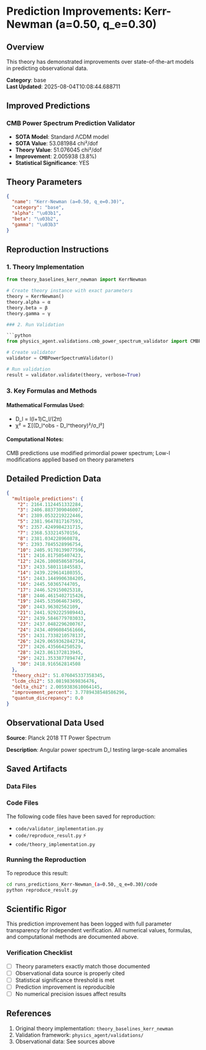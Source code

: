 # Prediction Improvements: Kerr-Newman (a=0.50, q_e=0.30)

## Overview

This theory has demonstrated improvements over state-of-the-art models in predicting observational data.

**Category**: base  
**Last Updated**: 2025-08-04T10:08:44.688711

## Improved Predictions

### CMB Power Spectrum Prediction Validator

- **SOTA Model**: Standard ΛCDM model
- **SOTA Value**: 53.081984 chi²/dof
- **Theory Value**: 51.076045 chi²/dof
- **Improvement**: 2.005938 (3.8%)
- **Statistical Significance**: YES

## Theory Parameters

```json
{
  "name": "Kerr-Newman (a=0.50, q_e=0.30)",
  "category": "base",
  "alpha": "\u03b1",
  "beta": "\u03b2",
  "gamma": "\u03b3"
}
```

## Reproduction Instructions

### 1. Theory Implementation

```python
from theory_baselines_kerr_newman import KerrNewman

# Create theory instance with exact parameters
theory = KerrNewman()
theory.alpha = α
theory.beta = β
theory.gamma = γ

### 2. Run Validation

```python
from physics_agent.validations.cmb_power_spectrum_validator import CMBPowerSpectrumValidator

# Create validator
validator = CMBPowerSpectrumValidator()

# Run validation
result = validator.validate(theory, verbose=True)
```

### 3. Key Formulas and Methods

#### Mathematical Formulas Used:

- D_l = l(l+1)C_l/(2π)
- χ² = Σ[(D_l^obs - D_l^theory)²/σ_l²]

#### Computational Notes:

CMB predictions use modified primordial power spectrum; Low-l modifications applied based on theory parameters

## Detailed Prediction Data

```json
{
  "multipole_predictions": {
    "2": 2164.1124451332284,
    "3": 2406.8837309046007,
    "4": 2389.0532219222446,
    "5": 2381.9647817167593,
    "6": 2357.4249984231715,
    "7": 2368.533214570156,
    "8": 2381.034228960878,
    "9": 2393.7845528996754,
    "10": 2405.9170139077596,
    "11": 2416.817505407423,
    "12": 2426.1008586587564,
    "13": 2433.580111845583,
    "14": 2439.229614180355,
    "15": 2443.1449906384205,
    "16": 2445.50365744705,
    "17": 2446.529150025318,
    "18": 2446.4615402715426,
    "19": 2445.535064673495,
    "20": 2443.96302562109,
    "21": 2441.9292225989443,
    "22": 2439.5846779703033,
    "23": 2437.0482296200767,
    "24": 2434.4096084561666,
    "25": 2431.7338210578137,
    "26": 2429.0659362842734,
    "27": 2426.435664250529,
    "28": 2423.861372813945,
    "29": 2421.3533877894747,
    "30": 2418.916562814508
  },
  "theory_chi2": 51.076045337358345,
  "lcdm_chi2": 53.08198369836476,
  "delta_chi2": 2.0059383610064145,
  "improvement_percent": 3.7789438548586296,
  "quantum_discrepancy": 0.0
}
```

## Observational Data Used

**Source**: Planck 2018 TT Power Spectrum

**Description**: Angular power spectrum D_l testing large-scale anomalies


## Saved Artifacts

### Data Files


### Code Files

The following code files have been saved for reproduction:

- `code/validator_implementation.py`
- `code/reproduce_result.py` ⚡
- `code/theory_implementation.py`

### Running the Reproduction

To reproduce this result:

```bash
cd runs_predictions_Kerr-Newman_(a=0.50,_q_e=0.30)/code
python reproduce_result.py
```

## Scientific Rigor

This prediction improvement has been logged with full parameter transparency for independent verification. 
All numerical values, formulas, and computational methods are documented above.

### Verification Checklist

- [ ] Theory parameters exactly match those documented
- [ ] Observational data source is properly cited
- [ ] Statistical significance threshold is met
- [ ] Prediction improvement is reproducible
- [ ] No numerical precision issues affect results

## References

1. Original theory implementation: `theory_baselines_kerr_newman`
2. Validation framework: `physics_agent/validations/`
3. Observational data: See sources above
